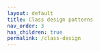 ```yaml
---
layout: default
title: Class design patterns
nav_order: 3
has_children: true
permalink: /class-design
---
```

